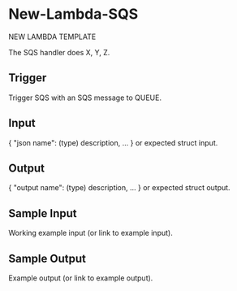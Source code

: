 # New-Lambda-SQS

NEW LAMBDA TEMPLATE

The SQS handler does X, Y, Z.

## Trigger

Trigger SQS with an SQS message to QUEUE.

## Input

{
  "json name": (type) description,
  ...
}
or expected struct input.

## Output

{
  "output name": (type) description,
  ...
}
or expected struct output.

## Sample Input

Working example input (or link to example input).

## Sample Output

Example output (or link to example output).
